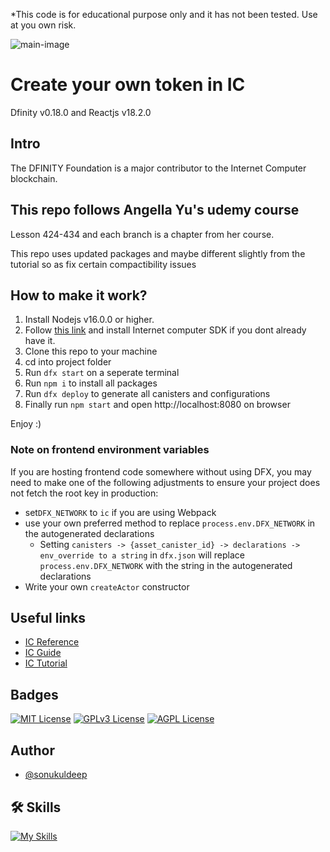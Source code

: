 *This code is for educational purpose only and it has not been tested. Use at you own risk. 

![main-image](https://wsrv.nl/?url=repository-images.githubusercontent.com/282042743/9c891880-fdc0-11ea-8ccc-f3cd9c00e5ae&w=600)

# Create your own token in IC

Dfinity v0.18.0 and Reactjs v18.2.0

## Intro
The DFINITY Foundation is a major contributor to the Internet Computer blockchain.

## This repo follows Angella Yu's udemy course
Lesson 424-434 and each branch is a chapter from her course.

This repo uses updated packages and maybe different slightly from the tutorial so as fix certain compactibility issues

## How to make it work?
1. Install Nodejs v16.0.0 or higher.
2. Follow [this link](https://internetcomputer.org/docs/current/tutorials/deploy_sample_app#step-1-install-the-internet-computer-ic-sdk) and install Internet computer SDK if you dont already have it.
1. Clone this repo to your machine
2. cd into project folder
4. Run `dfx start` on a seperate terminal
3. Run `npm i` to install all packages
5. Run `dfx deploy` to generate all canisters and configurations
5. Finally run `npm start` and open http://localhost:8080 on browser

Enjoy :)

### Note on frontend environment variables

If you are hosting frontend code somewhere without using DFX, you may need to make one of the following adjustments to ensure your project does not fetch the root key in production:

- set`DFX_NETWORK` to `ic` if you are using Webpack
- use your own preferred method to replace `process.env.DFX_NETWORK` in the autogenerated declarations
  - Setting `canisters -> {asset_canister_id} -> declarations -> env_override to a string` in `dfx.json` will replace `process.env.DFX_NETWORK` with the string in the autogenerated declarations
- Write your own `createActor` constructor


## Useful links
- [IC Reference](https://internetcomputer.org/docs/current/references/)
- [IC Guide](https://internetcomputer.org/docs/current/developer-docs/)
- [IC Tutorial](https://internetcomputer.org/docs/current/tutorials/)

## Badges

[![MIT License](https://img.shields.io/badge/License-MIT-green.svg)](https://choosealicense.com/licenses/mit/) 
[![GPLv3 License](https://img.shields.io/badge/License-GPL%20v3-yellow.svg)](https://opensource.org/licenses/)
[![AGPL License](https://img.shields.io/badge/license-AGPL-blue.svg)](http://www.gnu.org/licenses/agpl-3.0)

## Author
- [@sonukuldeep](https://www.github.com/sonukuldeep)

## 🛠 Skills

[![My Skills](https://skillicons.dev/icons?i=js,ts,html,css,tailwind,sass,nodejs,react,vue,flask,rust,python,php,solidity,mongodb,mysql,prisma,figma,threejs,unity,godot)](https://github.com/sonukuldeep)
